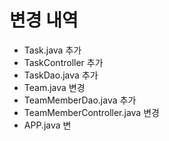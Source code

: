 # 변경 내역
- Task.java 추가
- TaskController 추가
- TaskDao.java 추가
- Team.java 변경
- TeamMemberDao.java 추가
- TeamMemberController.java 변경
- APP.java 변